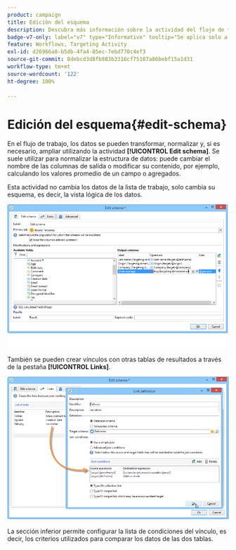 ```yaml
---
product: campaign
title: Edición del esquema
description: Descubra más información sobre la actividad del flujo de trabajo Edición del esquema
badge-v7-only: label="v7" type="Informative" tooltip="Se aplica solo a Campaign Classic v7"
feature: Workflows, Targeting Activity
exl-id: d26966a8-b5db-4fa4-85ec-7ebd770c4ef3
source-git-commit: 8debcd3d8fb883b3316cf75187a86bebf15a1d31
workflow-type: tm+mt
source-wordcount: '122'
ht-degree: 100%

---
```


# Edición del esquema{#edit-schema}



En el flujo de trabajo, los datos se pueden transformar, normalizar y, si es necesario, ampliar utilizando la actividad **[!UICONTROL Edit schema]**. Se suele utilizar para normalizar la estructura de datos: puede cambiar el nombre de las columnas de salida o modificar su contenido, por ejemplo, calculando los valores promedio de un campo o agregados.

Esta actividad no cambia los datos de la lista de trabajo, solo cambia su esquema, es decir, la vista lógica de los datos.

![](assets/wf_manipulation_box.png)

También se pueden crear vínculos con otras tablas de resultados a través de la pestaña **[!UICONTROL Links]**.

![](assets/wf_manipulation_box_link_tab.png)

La sección inferior permite configurar la lista de condiciones del vínculo, es decir, los criterios utilizados para comparar los datos de las dos tablas.
